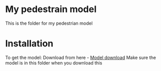 # My pedestrain model
This is the folder for my pedestrian model

# Installation
To get the model:
Download from here - [Model download](https://drive.google.com/open?id=1i2wFLXWmC3xApv9T1OHvXrAxcKljPtSH)
Make sure the model is in this folder when you download this
